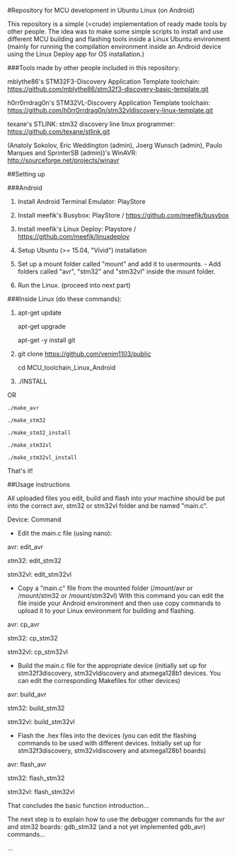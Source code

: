 #Repository for MCU development in Ubuntu Linux (on Android)

This repository is a simple (=crude) implementation of ready made tools by other people. 
The idea was to make some simple scripts to install and use different MCU building and flashing tools 
inside a Linux Ubuntu environment (mainly for running the compilation environment inside an Android device using the Linux Deploy app for OS installation.)


###Tools made by other people included in this repository:

mblythe86's STM32F3-Discovery Application Template toolchain:
	https://github.com/mblythe86/stm32f3-discovery-basic-template.git

h0rr0rrdrag0n's STM32VL-Discovery Application Template toolchain:
	https://github.com/h0rr0rrdrag0n/stm32vldiscovery-linux-template.git

texane's STLINK: stm32 discovery line linux programmer:
	https://github.com/texane/stlink.git
	
(Anatoly Sokolov, Eric Weddington (admin), Joerg Wunsch (admin), 
Paulo Marques and SprinterSB (admin))'s WinAVR:
	http://sourceforge.net/projects/winavr
	
##Setting up

###Android

1.
	Install Android Terminal Emulator:
		PlayStore

2.
	Install meefik's Busybox:
		PlayStore / https://github.com/meefik/busybox

3.
	Install meefik's Linux Deploy:
		Playstore / https://github.com/meefik/linuxdeploy

4.
	Setup Ubuntu (>= 15.04, "Vivid") installation

5. 
	Set up a mount folder called "mount" and add it to usermounts.
		- Add folders called "avr", "stm32" and "stm32vl" inside the mount folder.

6. 
	Run the Linux. (proceed into next part)


###Inside Linux (do these commands):

1. 
	apt-get update 

	apt-get upgrade 

	apt-get -y install git


2. 
	git clone https://github.com/venim1103/public 

	cd MCU_toolchain_Linux_Android


3. 
	./INSTALL


OR

	./make_avr 

	./make_stm32 

	./make_stm32_install 

	./make_stm32vl

	./make_stm32vl_install


That's it!


##Usage instructions

All uploaded files you edit, build and flash into your machine should be put
into the correct avr, stm32 or stm32vl folder and be named "main.c".


Device:	Command



- Edit the main.c file (using nano):

avr: 
	edit_avr


stm32: 
	edit_stm32


stm32vl: 
	edit_stm32vl


- Copy a "main.c" file from the mounted folder (/mount/avr or /mount/stm32 or /mount/stm32vl) 
With this command you can edit the file inside your Android environment and then use copy
commands to upload it to your Linux environment for building and flashing.

avr: 
	cp_avr


stm32:
	cp_stm32


stm32vl:
	cp_stm32vl


- Build the main.c file for the appropriate device (initially set up for stm32f3discovery, stm32vldiscovery
and atxmega128b1 devices. You can edit the corresponding Makefiles for other devices)


avr:
	build_avr



stm32:
	build_stm32


stm32vl:
	build_stm32vl


- Flash the .hex files into the devices (you can edit the flashing commands to be used
with different devices. Initially set up for stm32f3discovery, stm32vldiscovery and atxmega128b1 boards)


avr:
	flash_avr


stm32:
	flash_stm32


stm32vl:
	flash_stm32vl



That concludes the basic function introduction...

The next step is to explain how to use the debugger commands for the avr and stm32 boards:
gdb_stm32 (and a not yet implemented gdb_avr) commands...


...
